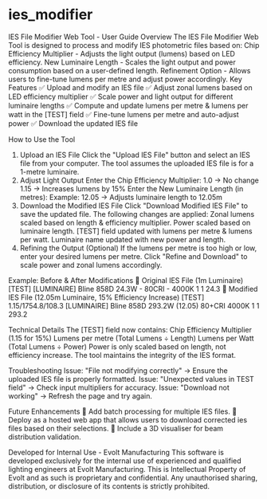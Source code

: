 # ies_modifier
IES File Modifier Web Tool - User Guide
Overview
The IES File Modifier Web Tool is designed to process and modify IES photometric files based on:
Chip Efficiency Multiplier - Adjusts the light output (lumens) based on LED efficiency.
New Luminaire Length - Scales the light output and power consumption based on a user-defined length.
Refinement Option - Allows users to fine-tune lumens per metre and adjust power accordingly.
Key Features
✅ Upload and modify an IES file ✅ Adjust zonal lumens based on LED efficiency multiplier ✅ Scale power and light output for different luminaire lengths ✅ Compute and update lumens per metre & lumens per watt in the [TEST] field ✅ Fine-tune lumens per metre and auto-adjust power ✅ Download the updated IES file

How to Use the Tool
1. Upload an IES File
Click the "Upload IES File" button and select an IES file from your computer.
The tool assumes the uploaded IES file is for a 1-metre luminaire.
2. Adjust Light Output
Enter the Chip Efficiency Multiplier:
1.0 → No change
1.15 → Increases lumens by 15%
Enter the New Luminaire Length (in metres):
Example: 12.05 → Adjusts luminaire length to 12.05m
3. Download the Modified IES File
Click "Download Modified IES File" to save the updated file.
The following changes are applied:
Zonal lumens scaled based on length & efficiency multiplier.
Power scaled based on luminaire length.
[TEST] field updated with lumens per metre & lumens per watt.
Luminaire name updated with new power and length.
4. Refining the Output (Optional)
If the lumens per metre is too high or low, enter your desired lumens per metre.
Click "Refine and Download" to scale power and zonal lumens accordingly.

Example: Before & After Modifications
🔹 Original IES File (1m Luminaire)
[TEST]
[LUMINAIRE] Bline 858D 24.3W - 80CRI - 4000K
1 1 24.3
🔹 Modified IES File (12.05m Luminaire, 15% Efficiency Increase)
[TEST] 1.15/1754.8/108.3
[LUMINAIRE] Bline 858D 293.2W (12.05) 80+CRI 4000K
1 1 293.2

Technical Details
The [TEST] field now contains:
Chip Efficiency Multiplier (1.15 for 15%)
Lumens per metre (Total Lumens ÷ Length)
Lumens per Watt (Total Lumens ÷ Power)
Power is only scaled based on length, not efficiency increase.
The tool maintains the integrity of the IES format.

Troubleshooting
Issue: "File not modifying correctly" → Ensure the uploaded IES file is properly formatted.
Issue: "Unexpected values in TEST field" → Check input multipliers for accuracy.
Issue: "Download not working" → Refresh the page and try again.

Future Enhancements
🔹 Add batch processing for multiple IES files.
🔹 Deploy as a hosted web app that allows users to download corrected ies files based on their selections.
🔹 Include a 3D visualiser for beam distribution validation.

Developed for Internal Use - Evolt Manufacturing
This software is developed exclusively for the internal use of experienced and qualified lighting engineers at Evolt Manufacturing. This is Intellectual Property of Evolt and as such is proprietary and confidential.
Any unauthorised sharing, distribution, or disclosure of its contents is strictly prohibited.



